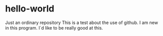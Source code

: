 # hello-world
Just an ordinary repository
This is a test about the use of github.
I am new in this program. I´d like to be really good at this.
